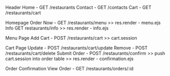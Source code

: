 Header
Home - GET /restaurants
Contact - GET /contacts
Cart - GET /restaurants/cart

Homepage
Order Now - GET /restaurants/menu >> res.render - menu.ejs 
Info GET restaurants/info >> res.render - info.ejs 

Menu Page 
Add Cart - POST /restaurants/cart >> cart.session

Cart Page 
Update - POST /restaurants/cart/update 
Remove - POST /restaurants/cart/delete
Submit Order - POST /restaurants/confirm >> push cart.session into order table >> res.render - confirmation.ejs 

Order Confirmation 
View Order - GET /restaurants/orders/:id 







